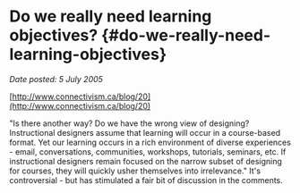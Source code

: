 # Do we really need learning objectives? {#do-we-really-need-learning-objectives}

_Date posted: 5 July 2005_

[http://www.connectivism.ca/blog/20](http://www.connectivism.ca/blog/20)

"Is there another way? Do we have the wrong view of designing? Instructional designers assume that learning will occur in a course-based format. Yet our learning occurs in a rich environment of diverse experiences - email, conversations, communities, workshops, tutorials, seminars, etc. If instructional designers remain focused on the narrow subset of designing for courses, they will quickly usher themselves into irrelevance." It's controversial - but has stimulated a fair bit of discussion in the comments.